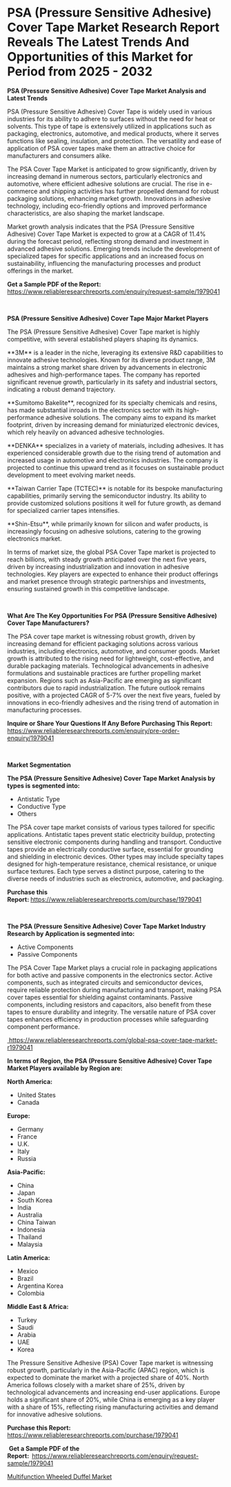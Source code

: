 <p><h1>PSA (Pressure Sensitive Adhesive) Cover Tape Market Research Report Reveals The Latest Trends And Opportunities of this Market for Period from 2025 - 2032</h1></p><p><strong>PSA (Pressure Sensitive Adhesive) Cover Tape Market Analysis and Latest Trends</strong></p>
<p><p>PSA (Pressure Sensitive Adhesive) Cover Tape is widely used in various industries for its ability to adhere to surfaces without the need for heat or solvents. This type of tape is extensively utilized in applications such as packaging, electronics, automotive, and medical products, where it serves functions like sealing, insulation, and protection. The versatility and ease of application of PSA cover tapes make them an attractive choice for manufacturers and consumers alike.</p><p>The PSA Cover Tape Market is anticipated to grow significantly, driven by increasing demand in numerous sectors, particularly electronics and automotive, where efficient adhesive solutions are crucial. The rise in e-commerce and shipping activities has further propelled demand for robust packaging solutions, enhancing market growth. Innovations in adhesive technology, including eco-friendly options and improved performance characteristics, are also shaping the market landscape. </p><p>Market growth analysis indicates that the PSA (Pressure Sensitive Adhesive) Cover Tape Market is expected to grow at a CAGR of 11.4% during the forecast period, reflecting strong demand and investment in advanced adhesive solutions. Emerging trends include the development of specialized tapes for specific applications and an increased focus on sustainability, influencing the manufacturing processes and product offerings in the market.</p></p>
<p><strong>Get a Sample PDF of the Report:&nbsp;</strong> <a href="https://www.reliableresearchreports.com/enquiry/request-sample/1979041?utm_campaign=2253&utm_medium=2&utm_source=Github&utm_content=ia&utm_term=06042025&utm_id=psa-pressure-sensitive-adhesive-cover-tape">https://www.reliableresearchreports.com/enquiry/request-sample/1979041</a></p>
<p>&nbsp;</p>
<p><strong>PSA (Pressure Sensitive Adhesive) Cover Tape Major Market Players</strong></p>
<p><p>The PSA (Pressure Sensitive Adhesive) Cover Tape market is highly competitive, with several established players shaping its dynamics. </p><p>**3M** is a leader in the niche, leveraging its extensive R&D capabilities to innovate adhesive technologies. Known for its diverse product range, 3M maintains a strong market share driven by advancements in electronic adhesives and high-performance tapes. The company has reported significant revenue growth, particularly in its safety and industrial sectors, indicating a robust demand trajectory.</p><p>**Sumitomo Bakelite**, recognized for its specialty chemicals and resins, has made substantial inroads in the electronics sector with its high-performance adhesive solutions. The company aims to expand its market footprint, driven by increasing demand for miniaturized electronic devices, which rely heavily on advanced adhesive technologies.</p><p>**DENKA** specializes in a variety of materials, including adhesives. It has experienced considerable growth due to the rising trend of automation and increased usage in automotive and electronics industries. The company is projected to continue this upward trend as it focuses on sustainable product development to meet evolving market needs.</p><p>**Taiwan Carrier Tape (TCTEC)** is notable for its bespoke manufacturing capabilities, primarily serving the semiconductor industry. Its ability to provide customized solutions positions it well for future growth, as demand for specialized carrier tapes intensifies.</p><p>**Shin-Etsu**, while primarily known for silicon and wafer products, is increasingly focusing on adhesive solutions, catering to the growing electronics market. </p><p>In terms of market size, the global PSA Cover Tape market is projected to reach billions, with steady growth anticipated over the next five years, driven by increasing industrialization and innovation in adhesive technologies. Key players are expected to enhance their product offerings and market presence through strategic partnerships and investments, ensuring sustained growth in this competitive landscape.</p></p>
<p>&nbsp;</p>
<p><strong>What Are The Key Opportunities For PSA (Pressure Sensitive Adhesive) Cover Tape Manufacturers?</strong></p>
<p><p>The PSA cover tape market is witnessing robust growth, driven by increasing demand for efficient packaging solutions across various industries, including electronics, automotive, and consumer goods. Market growth is attributed to the rising need for lightweight, cost-effective, and durable packaging materials. Technological advancements in adhesive formulations and sustainable practices are further propelling market expansion. Regions such as Asia-Pacific are emerging as significant contributors due to rapid industrialization. The future outlook remains positive, with a projected CAGR of 5-7% over the next five years, fueled by innovations in eco-friendly adhesives and the rising trend of automation in manufacturing processes.</p></p>
<p><strong>Inquire or Share Your Questions If Any Before Purchasing This Report:</strong> <a href="https://www.reliableresearchreports.com/enquiry/pre-order-enquiry/1979041?utm_campaign=2253&utm_medium=2&utm_source=Github&utm_content=ia&utm_term=06042025&utm_id=psa-pressure-sensitive-adhesive-cover-tape">https://www.reliableresearchreports.com/enquiry/pre-order-enquiry/1979041</a></p>
<p>&nbsp;</p>
<p><strong>Market Segmentation</strong></p>
<p><strong>The PSA (Pressure Sensitive Adhesive) Cover Tape Market Analysis by types is segmented into:</strong></p>
<p><ul><li>Antistatic Type</li><li>Conductive Type</li><li>Others</li></ul></p>
<p><p>The PSA cover tape market consists of various types tailored for specific applications. Antistatic tapes prevent static electricity buildup, protecting sensitive electronic components during handling and transport. Conductive tapes provide an electrically conductive surface, essential for grounding and shielding in electronic devices. Other types may include specialty tapes designed for high-temperature resistance, chemical resistance, or unique surface textures. Each type serves a distinct purpose, catering to the diverse needs of industries such as electronics, automotive, and packaging.</p></p>
<p><strong>Purchase this Report:&nbsp;</strong><a href="https://www.reliableresearchreports.com/purchase/1979041?utm_campaign=2253&utm_medium=2&utm_source=Github&utm_content=ia&utm_term=06042025&utm_id=psa-pressure-sensitive-adhesive-cover-tape">https://www.reliableresearchreports.com/purchase/1979041</a></p>
<p>&nbsp;</p>
<p><strong>The PSA (Pressure Sensitive Adhesive) Cover Tape Market Industry Research by Application is segmented into:</strong></p>
<p><ul><li>Active Components</li><li>Passive Components</li></ul></p>
<p><p>The PSA Cover Tape Market plays a crucial role in packaging applications for both active and passive components in the electronics sector. Active components, such as integrated circuits and semiconductor devices, require reliable protection during manufacturing and transport, making PSA cover tapes essential for shielding against contaminants. Passive components, including resistors and capacitors, also benefit from these tapes to ensure durability and integrity. The versatile nature of PSA cover tapes enhances efficiency in production processes while safeguarding component performance.</p></p>
<p><a href="https://www.reliableresearchreports.com/global-psa-cover-tape-market-r1979041?utm_campaign=2253&utm_medium=2&utm_source=Github&utm_content=ia&utm_term=06042025&utm_id=psa-pressure-sensitive-adhesive-cover-tape">&nbsp;https://www.reliableresearchreports.com/global-psa-cover-tape-market-r1979041</a></p>
<p><strong>In terms of Region, the PSA (Pressure Sensitive Adhesive) Cover Tape Market Players available by Region are:</strong></p>
<p>
    <p> <strong> North America: </strong>
        <ul>
            <li>United States</li>
            <li>Canada</li>
        </ul>
        </p> 
    <p> <strong> Europe: </strong>
        <ul>
            <li>Germany</li>
            <li>France</li>
            <li>U.K.</li>
            <li>Italy</li>
            <li>Russia</li>
        </ul>
        </p> 
    <p> <strong> Asia-Pacific: </strong>
        <ul>
            <li>China</li>
            <li>Japan</li>
            <li>South Korea</li>
            <li>India</li>
            <li>Australia</li>
            <li>China Taiwan</li>
            <li>Indonesia</li>
            <li>Thailand</li>
            <li>Malaysia</li>
        </ul>
        </p> 
    <p> <strong> Latin America: </strong>
        <ul>
            <li>Mexico</li>
            <li>Brazil</li>
            <li>Argentina Korea</li>
            <li>Colombia</li>
        </ul>
        </p> 
    <p> <strong> Middle East & Africa: </strong>
        <ul>
            <li>Turkey</li>
            <li>Saudi</li>
            <li>Arabia</li>
            <li>UAE</li>
            <li>Korea</li>
        </ul>
    </p>
    </p>
<p><p>The Pressure Sensitive Adhesive (PSA) Cover Tape market is witnessing robust growth, particularly in the Asia-Pacific (APAC) region, which is expected to dominate the market with a projected share of 40%. North America follows closely with a market share of 25%, driven by technological advancements and increasing end-user applications. Europe holds a significant share of 20%, while China is emerging as a key player with a share of 15%, reflecting rising manufacturing activities and demand for innovative adhesive solutions.</p></p>
<p><strong>Purchase this Report: </strong><a href="https://www.reliableresearchreports.com/purchase/1979041?utm_campaign=2253&utm_medium=2&utm_source=Github&utm_content=ia&utm_term=06042025&utm_id=psa-pressure-sensitive-adhesive-cover-tape">https://www.reliableresearchreports.com/purchase/1979041</a></p>
<p>&nbsp;<strong>Get a Sample PDF of the Report:&nbsp;&nbsp;</strong><a href="https://www.reliableresearchreports.com/enquiry/request-sample/1979041?utm_campaign=2253&utm_medium=2&utm_source=Github&utm_content=ia&utm_term=06042025&utm_id=psa-pressure-sensitive-adhesive-cover-tape">https://www.reliableresearchreports.com/enquiry/request-sample/1979041</a></p>
<p><strong></strong></p>
<p><p><a href="https://github.com/petbigbeepjn/Market-Research-Report-List-2/blob/main/multifunction-wheeled-duffel-market.md?utm_campaign=2253&utm_medium=2&utm_source=Github&utm_content=ia&utm_term=06042025&utm_id=psa-pressure-sensitive-adhesive-cover-tape">Multifunction Wheeled Duffel Market</a></p></p>
